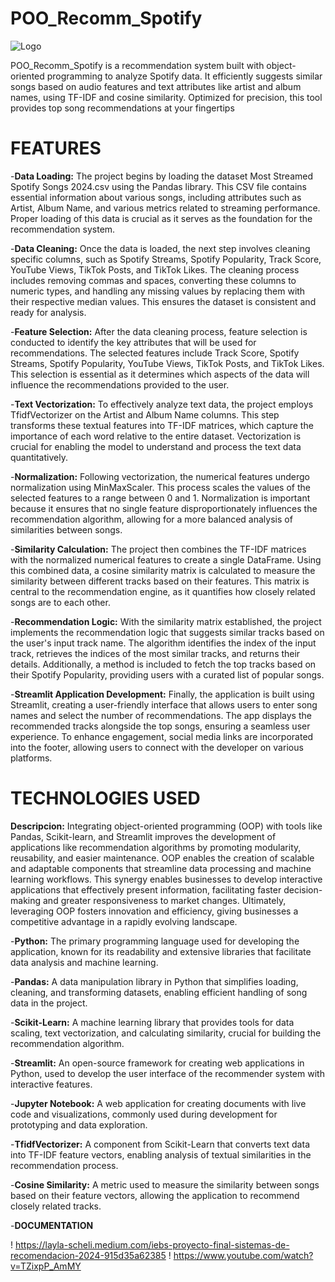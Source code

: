 # POO_Recomm_Spotify

![Logo](https://www.pngkit.com/png/detail/22-225664_listen-on-spotify-png.png)

POO_Recomm_Spotify is a recommendation system built with object-oriented programming to analyze Spotify data. It efficiently suggests similar songs based on audio features and text attributes like artist and album names, using TF-IDF and cosine similarity. Optimized for precision, this tool provides top song recommendations at your fingertips

# FEATURES

-**Data Loading:** The project begins by loading the dataset Most Streamed Spotify Songs 2024.csv using the Pandas library. This CSV file contains essential information about various songs, including attributes such as Artist, Album Name, and various metrics related to streaming performance. Proper loading of this data is crucial as it serves as the foundation for the recommendation system.

-**Data Cleaning:** Once the data is loaded, the next step involves cleaning specific columns, such as Spotify Streams, Spotify Popularity, Track Score, YouTube Views, TikTok Posts, and TikTok Likes. The cleaning process includes removing commas and spaces, converting these columns to numeric types, and handling any missing values by replacing them with their respective median values. This ensures the dataset is consistent and ready for analysis.

-**Feature Selection:** After the data cleaning process, feature selection is conducted to identify the key attributes that will be used for recommendations. The selected features include Track Score, Spotify Streams, Spotify Popularity, YouTube Views, TikTok Posts, and TikTok Likes. This selection is essential as it determines which aspects of the data will influence the recommendations provided to the user.

-**Text Vectorization:** To effectively analyze text data, the project employs TfidfVectorizer on the Artist and Album Name columns. This step transforms these textual features into TF-IDF matrices, which capture the importance of each word relative to the entire dataset. Vectorization is crucial for enabling the model to understand and process the text data quantitatively.

-**Normalization:** Following vectorization, the numerical features undergo normalization using MinMaxScaler. This process scales the values of the selected features to a range between 0 and 1. Normalization is important because it ensures that no single feature disproportionately influences the recommendation algorithm, allowing for a more balanced analysis of similarities between songs.

-**Similarity Calculation:** The project then combines the TF-IDF matrices with the normalized numerical features to create a single DataFrame. Using this combined data, a cosine similarity matrix is calculated to measure the similarity between different tracks based on their features. This matrix is central to the recommendation engine, as it quantifies how closely related songs are to each other.

-**Recommendation Logic:** With the similarity matrix established, the project implements the recommendation logic that suggests similar tracks based on the user's input track name. The algorithm identifies the index of the input track, retrieves the indices of the most similar tracks, and returns their details. Additionally, a method is included to fetch the top tracks based on their Spotify Popularity, providing users with a curated list of popular songs.

-**Streamlit Application Development:** Finally, the application is built using Streamlit, creating a user-friendly interface that allows users to enter song names and select the number of recommendations. The app displays the recommended tracks alongside the top songs, ensuring a seamless user experience. To enhance engagement, social media links are incorporated into the footer, allowing users to connect with the developer on various platforms.

# TECHNOLOGIES USED

**Descripcion:** Integrating object-oriented programming (OOP) with tools like Pandas, Scikit-learn, and Streamlit improves the development of applications like recommendation algorithms by promoting modularity, reusability, and easier maintenance. OOP enables the creation of scalable and adaptable components that streamline data processing and machine learning workflows. This synergy enables businesses to develop interactive applications that effectively present information, facilitating faster decision-making and greater responsiveness to market changes. Ultimately, leveraging OOP fosters innovation and efficiency, giving businesses a competitive advantage in a rapidly evolving landscape.

-**Python:** The primary programming language used for developing the application, known for its readability and extensive libraries that facilitate data analysis and machine learning.

-**Pandas:** A data manipulation library in Python that simplifies loading, cleaning, and transforming datasets, enabling efficient handling of song data in the project.

-**Scikit-Learn:** A machine learning library that provides tools for data scaling, text vectorization, and calculating similarity, crucial for building the recommendation algorithm.

-**Streamlit:** An open-source framework for creating web applications in Python, used to develop the user interface of the recommender system with interactive features.

-**Jupyter Notebook:** A web application for creating documents with live code and visualizations, commonly used during development for prototyping and data exploration.

-**TfidfVectorizer:** A component from Scikit-Learn that converts text data into TF-IDF feature vectors, enabling analysis of textual similarities in the recommendation process.

-**Cosine Similarity:** A metric used to measure the similarity between songs based on their feature vectors, allowing the application to recommend closely related tracks.

-**DOCUMENTATION**

! https://layla-scheli.medium.com/iebs-proyecto-final-sistemas-de-recomendacion-2024-915d35a62385
! https://www.youtube.com/watch?v=TZixpP_AmMY
